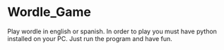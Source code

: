# Wordle_Game
Play wordle in english or spanish.
In order to play you must have python installed on your PC.
Just run the program and have fun. 
